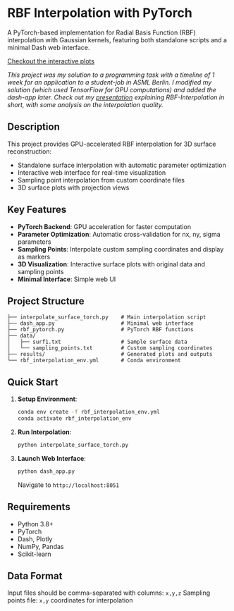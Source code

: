 # RBF Interpolation with PyTorch

A PyTorch-based implementation for Radial Basis Function (RBF) interpolation with Gaussian kernels, featuring both standalone scripts and a minimal Dash web interface.

[Checkout the interactive plots](https://rahuln2025.github.io/RBF_interpolation/)

*This project was my solution to a programming task with a timeline of 1 week for an application to a student-job in ASML Berlin. I modified my solution (which used TensorFlow for GPU computations) and added the dash-app later. Check out my [presentation](ASML_Task_RBFInterpolation.pdf) explaining RBF-Interpolation in short, with some analysis on the interpolation quality.* 

## Description

This project provides GPU-accelerated RBF interpolation for 3D surface reconstruction:
- Standalone surface interpolation with automatic parameter optimization
- Interactive web interface for real-time visualization
- Sampling point interpolation from custom coordinate files
- 3D surface plots with projection views



## Key Features

- **PyTorch Backend**: GPU acceleration for faster computation
- **Parameter Optimization**: Automatic cross-validation for nx, ny, sigma parameters
- **Sampling Points**: Interpolate custom sampling coordinates and display as markers
- **3D Visualization**: Interactive surface plots with original data and sampling points
- **Minimal Interface**: Simple web UI

## Project Structure

```
├── interpolate_surface_torch.py    # Main interpolation script
├── dash_app.py                     # Minimal web interface  
├── rbf_pytorch.py                  # PyTorch RBF functions
├── data/
│   ├── surf1.txt                   # Sample surface data
│   └── sampling_points.txt         # Custom sampling coordinates
├── results/                        # Generated plots and outputs
└── rbf_interpolation_env.yml       # Conda environment
```

## Quick Start

1. **Setup Environment**:
   ```bash
   conda env create -f rbf_interpolation_env.yml
   conda activate rbf_interpolation_env
   ```

2. **Run Interpolation**:
   ```bash
   python interpolate_surface_torch.py
   ```

3. **Launch Web Interface**:
   ```bash
   python dash_app.py
   ```
   Navigate to `http://localhost:8051`

## Requirements

- Python 3.8+
- PyTorch
- Dash, Plotly
- NumPy, Pandas
- Scikit-learn

## Data Format

Input files should be comma-separated with columns: `x,y,z`
Sampling points file: `x,y` coordinates for interpolation
